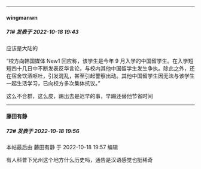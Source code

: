 

*****

####  wingmanwn  
##### 71#       发表于 2022-10-18 19:43

应该是大陆的

“校方向韩国媒体 New1 回应称，该学生是今年 9 月入学的中国留学生。在入学短短四十几日中不断发表反华言论，与校内其他中国留学生发生争执。除此之外，还在宿舍饮酒呕吐，引发混乱，甚至引起警察出动。其他中国留学生因无法与该学生一起生活学习，已向校方多次集体抗议。”

这么不合群，这么皮，踢出去是迟早的事，早踢还替他节省时间



*****

####  藤田有静  
##### 72#       发表于 2022-10-18 19:56

 本帖最后由 藤田有静 于 2022-10-18 19:57 编辑 

有人科普下光州这个地方什么历史吗，通告是汉语感觉也挺稀奇

